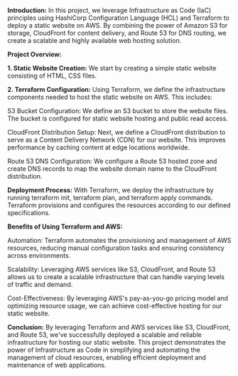 **Introduction:**
In this project, we leverage Infrastructure as Code (IaC) principles using HashiCorp Configuration Language (HCL) and Terraform to deploy a static website on AWS. By combining the power of Amazon S3 for storage, CloudFront for content delivery, and Route 53 for DNS routing, we create a scalable and highly available web hosting solution.

**Project Overview:**

**1. Static Website Creation:** We start by creating a simple static website consisting of HTML, CSS files.

**2. Terraform Configuration:** Using Terraform, we define the infrastructure components needed to host the static website on AWS. This includes:

S3 Bucket Configuration: We define an S3 bucket to store the website files. The bucket is configured for static website hosting and public read access.

CloudFront Distribution Setup: Next, we define a CloudFront distribution to serve as a Content Delivery Network (CDN) for our website. This improves performance by caching content at edge locations worldwide.

Route 53 DNS Configuration: We configure a Route 53 hosted zone and create DNS records to map the website domain name to the CloudFront distribution.

**Deployment Process:** With Terraform, we deploy the infrastructure by running terraform init, terraform plan, and terraform apply commands. Terraform provisions and configures the resources according to our defined specifications.

**Benefits of Using Terraform and AWS:**

Automation: Terraform automates the provisioning and management of AWS resources, reducing manual configuration tasks and ensuring consistency across environments.

Scalability: Leveraging AWS services like S3, CloudFront, and Route 53 allows us to create a scalable infrastructure that can handle varying levels of traffic and demand.

Cost-Effectiveness: By leveraging AWS's pay-as-you-go pricing model and optimizing resource usage, we can achieve cost-effective hosting for our static website.

**Conclusion:**
By leveraging Terraform and AWS services like S3, CloudFront, and Route 53, we've successfully deployed a scalable and reliable infrastructure for hosting our static website. This project demonstrates the power of Infrastructure as Code in simplifying and automating the management of cloud resources, enabling efficient deployment and maintenance of web applications.



